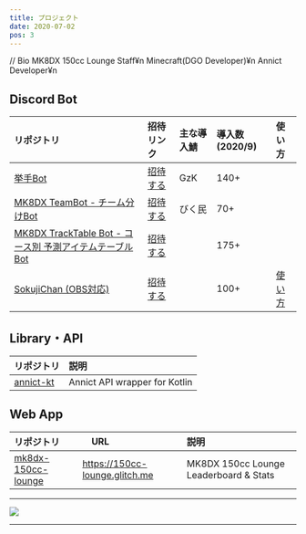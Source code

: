 ```yaml
---
title: プロジェクト
date: 2020-07-02
pos: 3
---
```


// Bio
MK8DX 150cc Lounge Staff¥n
Minecraft(DGO Developer)¥n
Annict Developer¥n

## Discord Bot

リポジトリ | 招待リンク | 主な導入鯖 | 導入数(2020/9) | 使い方
:--- |:--- |:--- |:--- |:--
[挙手Bot](https://github.com/riptakagi/KyoshuBot) | [招待する](https://discord.com/api/oauth2/authorize?client_id=705559539872694272&permissions=76800&scope=bot) | GzK | 140+
[MK8DX TeamBot - チーム分けBot](https://github.com/riptakagi/mk8dx-teambot) | [招待する](https://discord.com/api/oauth2/authorize?client_id=711910347711316039&permissions=3072&scope=bot) | びく民 | 70+
[MK8DX TrackTable Bot - コース別 予測アイテムテーブルBot](https://github.com/riptakagi/mk8dx-tracktablebot) | [招待する](https://discord.com/api/oauth2/authorize?client_id=714641356600901736&permissions=35840&scope=bot) | | 175+
[SokujiChan (OBS対応)](https://github.com/riptakagi/sokujichan) | [招待する](https://discord.com/api/oauth2/authorize?client_id=716931790865956904&permissions=3136&scope=bot) | | 100+ | [使い方](https://takagi.netlify.app/sokujichan)

## Library・API 
リポジトリ | 説明
:--- | :---
[annict-kt](https://github.com/riptakagi/annict-kt) | Annict API wrapper for Kotlin

## Web App

リポジトリ |　URL | 説明
:--- | :--- | :--- 
[mk8dx-150cc-lounge](https://github.com/riptakagi/mk8dx-150cc-lounge) | https://150cc-lounge.glitch.me | MK8DX 150cc Lounge Leaderboard & Stats

 * * *

<img src="https://grass-graph.moshimo.works/images/riptakagi.png">

 * * *
